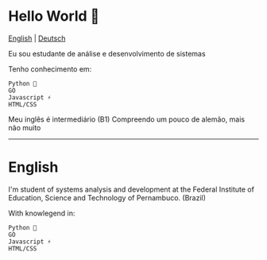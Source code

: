 # Hello World 👋

[English](#English)   |   [Deutsch](#Deutsch)

Eu sou estudante de análise e desenvolvimento de sistemas

Tenho conhecimento em:
  ~~~
  Python 🐍
  GO
  Javascript ⚡
  HTML/CSS 
  ~~~
Meu inglês é intermediário (B1)
Compreendo um pouco de alemão, mais não muito

---
# English

I'm student of systems analysis and development at the Federal Institute of Education, Science and Technology of Pernambuco. (Brazil)

With knowlegend in:
   ~~~
  Python 🐍
  GO
  Javascript ⚡
  HTML/CSS 
  ~~~
<!--
**SantosPereira/SantosPereira** is a ✨ _special_ ✨ repository because its `README.md` (this file) appears on your GitHub profile.

Here are some ideas to get you started:

- 🔭 I’m currently working on ...
- 🌱 I’m currently learning ...
- 👯 I’m looking to collaborate on ...
- 🤔 I’m looking for help with ...
- 💬 Ask me about ...
- 📫 How to reach me: ...
- 😄 Pronouns: ...
- ⚡ Fun fact: ...
-->
